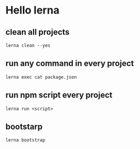 # Hello lerna

## clean all projects

`lerna clean --yes`

## run any command in every project

`lerna exec cat package.json`

## run npm script every project

`lerna run <script>`

## bootstarp

`lerna bootstrap`
